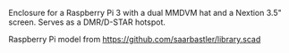 Enclosure for a Raspberry Pi 3 with a dual MMDVM hat and a Nextion 3.5" screen.  Serves as a DMR/D-STAR hotspot.

Raspberry Pi model from https://github.com/saarbastler/library.scad
